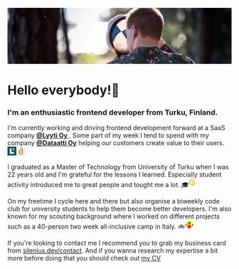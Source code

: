[![Petro Silenius - Frontend Developer](https://github.com/PetroSilenius/PetroSilenius/blob/master/images/README-header.jpeg?raw=true)](https://www.silenius.dev)

# Hello everybody!👋
<h3>
 <b>I'm an enthusiastic frontend developer from Turku, Finland.</b>
</h3>
<p>
 I'm currently working and driving frontend development forward at a SaaS company <a href="https://www.lyyti.com"><b>@Lyyti Oy </b></a>. Some part of my week I tend to spend with my company <a href="https://www.dataatti.io"><b>@Dataatti Oy</b></a> helping our customers create value to their users. <img src="https://github.com/PetroSilenius/PetroSilenius/blob/master/images/Lyyti-logo.jpeg?raw=true" alt="Lyyti logo" height="20px" /><img src="https://github.com/PetroSilenius/PetroSilenius/blob/master/images/Dataatti-logo.png?raw=true" alt="Dataatti logo" height="20px" />

 I graduated as a Master of Technology from University of Turku when I was 22 years old and I'm grateful for the lessons I learned. Especially student activity introduced me to great people and tought me a lot. 🎓<img src="https://github.com/PetroSilenius/PetroSilenius/blob/master/images/Digit-logo.png?raw=true" alt="Digit logo" height="20px" />

 On my freetime I cycle here and there but also organise a biweekly code club for university students to help them become better developers. I'm also known for my scouting background where I worked on different projects such as a 40-person two week all-inclusive camp in Italy. 🚲<img src="https://github.com/PetroSilenius/PetroSilenius/blob/master/images/HalikonSiniset-logo.png?raw=true" alt="Halikon Siniset logo" height="20px" />

 If you're looking to contact me I recommend you to grab my business card from <a href="https://www.silenius.dev/contact">silenius.dev/contact</a>. And if you wanna research my expertise a bit more before doing that you should check out <a href="https://www.silenius.dev/cv">my CV</a>
</p>
